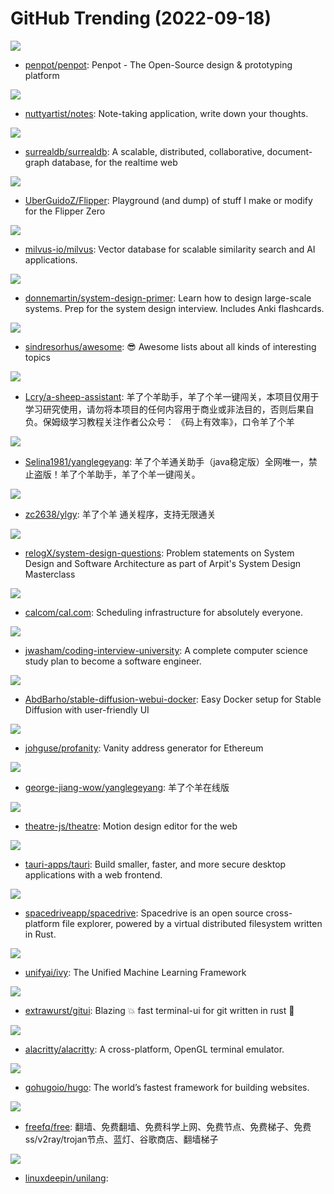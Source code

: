 # GitHub Trending (2022-09-18)

![](https://img.shields.io/badge/Clojure-New%20603-green?style=flat-square&logo=appveyor)
- [penpot/penpot](https://github.com/penpot/penpot): Penpot - The Open-Source design & prototyping platform

![](https://img.shields.io/badge/C%2B%2B-New%20369-green?style=flat-square&logo=appveyor)
- [nuttyartist/notes](https://github.com/nuttyartist/notes): Note-taking application, write down your thoughts.

![](https://img.shields.io/badge/Rust-New%201-green?style=flat-square&logo=appveyor)
- [surrealdb/surrealdb](https://github.com/surrealdb/surrealdb): A scalable, distributed, collaborative, document-graph database, for the realtime web

![](https://img.shields.io/badge/HTML-New%2054-green?style=flat-square&logo=appveyor)
- [UberGuidoZ/Flipper](https://github.com/UberGuidoZ/Flipper): Playground (and dump) of stuff I make or modify for the Flipper Zero

![](https://img.shields.io/badge/Go-New%2087-green?style=flat-square&logo=appveyor)
- [milvus-io/milvus](https://github.com/milvus-io/milvus): Vector database for scalable similarity search and AI applications.

![](https://img.shields.io/badge/Python-New%2079-green?style=flat-square&logo=appveyor)
- [donnemartin/system-design-primer](https://github.com/donnemartin/system-design-primer): Learn how to design large-scale systems. Prep for the system design interview. Includes Anki flashcards.

![](https://img.shields.io/badge/none-New%20137-green?style=flat-square&logo=appveyor)
- [sindresorhus/awesome](https://github.com/sindresorhus/awesome): 😎 Awesome lists about all kinds of interesting topics

![](https://img.shields.io/badge/Python-New%20159-green?style=flat-square&logo=appveyor)
- [Lcry/a-sheep-assistant](https://github.com/Lcry/a-sheep-assistant): 羊了个羊助手，羊了个羊一键闯关，本项目仅用于学习研究使用，请勿将本项目的任何内容用于商业或非法目的，否则后果自负。保姆级学习教程关注作者公众号： 《码上有效率》，口令羊了个羊

![](https://img.shields.io/badge/Java-New%204-green?style=flat-square&logo=appveyor)
- [Selina1981/yanglegeyang](https://github.com/Selina1981/yanglegeyang): 羊了个羊通关助手（java稳定版）全网唯一，禁止盗版！羊了个羊助手，羊了个羊一键闯关。

![](https://img.shields.io/badge/Go-New%2054-green?style=flat-square&logo=appveyor)
- [zc2638/ylgy](https://github.com/zc2638/ylgy): 羊了个羊 通关程序，支持无限通关

![](https://img.shields.io/badge/Python-New%2010-green?style=flat-square&logo=appveyor)
- [relogX/system-design-questions](https://github.com/relogX/system-design-questions): Problem statements on System Design and Software Architecture as part of Arpit's System Design Masterclass

![](https://img.shields.io/badge/TypeScript-New%2030-green?style=flat-square&logo=appveyor)
- [calcom/cal.com](https://github.com/calcom/cal.com): Scheduling infrastructure for absolutely everyone.

![](https://img.shields.io/badge/none-New%20358-green?style=flat-square&logo=appveyor)
- [jwasham/coding-interview-university](https://github.com/jwasham/coding-interview-university): A complete computer science study plan to become a software engineer.

![](https://img.shields.io/badge/Dockerfile-New%2035-green?style=flat-square&logo=appveyor)
- [AbdBarho/stable-diffusion-webui-docker](https://github.com/AbdBarho/stable-diffusion-webui-docker): Easy Docker setup for Stable Diffusion with user-friendly UI

![](https://img.shields.io/badge/C%2B%2B-New%201-green?style=flat-square&logo=appveyor)
- [johguse/profanity](https://github.com/johguse/profanity): Vanity address generator for Ethereum

![](https://img.shields.io/badge/JavaScript-New%2026-green?style=flat-square&logo=appveyor)
- [george-jiang-wow/yanglegeyang](https://github.com/george-jiang-wow/yanglegeyang): 羊了个羊在线版

![](https://img.shields.io/badge/TypeScript-New%20186-green?style=flat-square&logo=appveyor)
- [theatre-js/theatre](https://github.com/theatre-js/theatre): Motion design editor for the web

![](https://img.shields.io/badge/Rust-New%20124-green?style=flat-square&logo=appveyor)
- [tauri-apps/tauri](https://github.com/tauri-apps/tauri): Build smaller, faster, and more secure desktop applications with a web frontend.

![](https://img.shields.io/badge/TypeScript-New%2045-green?style=flat-square&logo=appveyor)
- [spacedriveapp/spacedrive](https://github.com/spacedriveapp/spacedrive): Spacedrive is an open source cross-platform file explorer, powered by a virtual distributed filesystem written in Rust.

![](https://img.shields.io/badge/Python-New%2022-green?style=flat-square&logo=appveyor)
- [unifyai/ivy](https://github.com/unifyai/ivy): The Unified Machine Learning Framework

![](https://img.shields.io/badge/Rust-New%20380-green?style=flat-square&logo=appveyor)
- [extrawurst/gitui](https://github.com/extrawurst/gitui): Blazing 💥 fast terminal-ui for git written in rust 🦀

![](https://img.shields.io/badge/Rust-New%2022-green?style=flat-square&logo=appveyor)
- [alacritty/alacritty](https://github.com/alacritty/alacritty): A cross-platform, OpenGL terminal emulator.

![](https://img.shields.io/badge/Go-New%2017-green?style=flat-square&logo=appveyor)
- [gohugoio/hugo](https://github.com/gohugoio/hugo): The world’s fastest framework for building websites.

![](https://img.shields.io/badge/none-New%2019-green?style=flat-square&logo=appveyor)
- [freefq/free](https://github.com/freefq/free): 翻墙、免费翻墙、免费科学上网、免费节点、免费梯子、免费ss/v2ray/trojan节点、蓝灯、谷歌商店、翻墙梯子

![](https://img.shields.io/badge/C%2B%2B-New%2023-green?style=flat-square&logo=appveyor)
- [linuxdeepin/unilang](https://github.com/linuxdeepin/unilang): 

